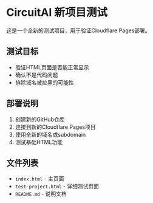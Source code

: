 # CircuitAI 新项目测试

这是一个全新的测试项目，用于验证Cloudflare Pages部署。

## 测试目标
- 验证HTML页面是否能正常显示
- 确认不是代码问题
- 排除域名被拉黑的可能性

## 部署说明
1. 创建新的GitHub仓库
2. 连接到新的Cloudflare Pages项目  
3. 使用全新的域名或subdomain
4. 测试基础HTML功能

## 文件列表
- `index.html` - 主页面
- `test-project.html` - 详细测试页面
- `README.md` - 说明文档